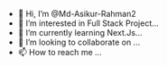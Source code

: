 - 👋 Hi, I’m @Md-Asikur-Rahman2
- 👀 I’m interested in Full Stack Project...
- 🌱 I’m currently learning Next.Js...
- 💞️ I’m looking to collaborate on ...
- 📫 How to reach me ...

<!---
Md-Asikur-Rahman2/Md-Asikur-Rahman2 is a ✨ special ✨ repository because its `README.md` (this file) appears on your GitHub profile.
You can click the Preview link to take a look at your changes.
--->
